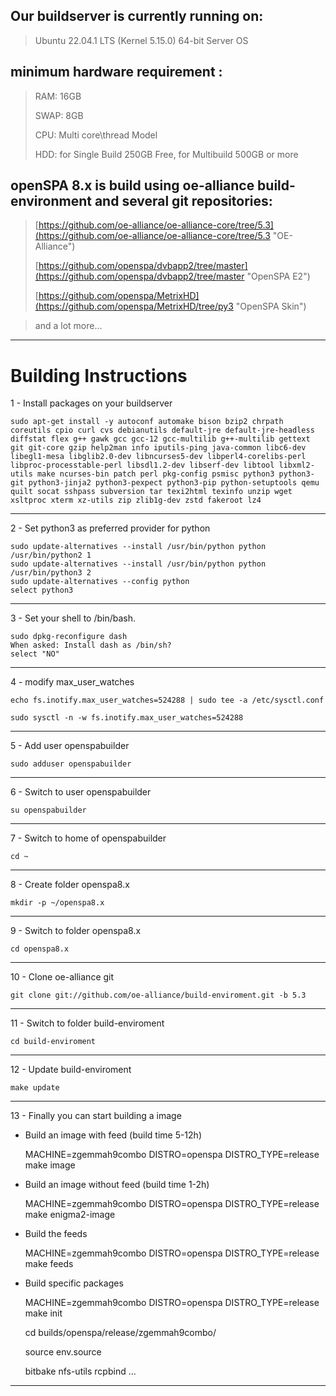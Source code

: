 ## Our buildserver is currently running on: ##

> Ubuntu 22.04.1 LTS (Kernel 5.15.0) 64-bit Server OS

## minimum hardware requirement : ##

> RAM:  16GB
> 
> SWAP: 8GB
> 
> CPU:  Multi core\thread Model
> 
> HDD:  for Single Build 250GB Free, for Multibuild 500GB or more

## openSPA 8.x is build using oe-alliance build-environment and several git repositories: ##

> [https://github.com/oe-alliance/oe-alliance-core/tree/5.3](https://github.com/oe-alliance/oe-alliance-core/tree/5.3 "OE-Alliance")
> 
> [https://github.com/openspa/dvbapp2/tree/master](https://github.com/openspa/dvbapp2/tree/master "OpenSPA E2")
> 
> [https://github.com/openspa/MetrixHD](https://github.com/openspa/MetrixHD/tree/py3 "OpenSPA Skin")

> and a lot more...


----------

# Building Instructions #

1 - Install packages on your buildserver

    sudo apt-get install -y autoconf automake bison bzip2 chrpath coreutils cpio curl cvs debianutils default-jre default-jre-headless diffstat flex g++ gawk gcc gcc-12 gcc-multilib g++-multilib gettext git git-core gzip help2man info iputils-ping java-common libc6-dev libegl1-mesa libglib2.0-dev libncurses5-dev libperl4-corelibs-perl libproc-processtable-perl libsdl1.2-dev libserf-dev libtool libxml2-utils make ncurses-bin patch perl pkg-config psmisc python3 python3-git python3-jinja2 python3-pexpect python3-pip python-setuptools qemu quilt socat sshpass subversion tar texi2html texinfo unzip wget xsltproc xterm xz-utils zip zlib1g-dev zstd fakeroot lz4
    
----------
2 - Set python3 as preferred provider for python

    sudo update-alternatives --install /usr/bin/python python /usr/bin/python2 1
    sudo update-alternatives --install /usr/bin/python python /usr/bin/python3 2
    sudo update-alternatives --config python
    select python3
    
----------    
3 - Set your shell to /bin/bash.

    sudo dpkg-reconfigure dash
    When asked: Install dash as /bin/sh?
    select "NO"

----------
4 - modify max_user_watches

    echo fs.inotify.max_user_watches=524288 | sudo tee -a /etc/sysctl.conf

    sudo sysctl -n -w fs.inotify.max_user_watches=524288

----------
5 - Add user openspabuilder

    sudo adduser openspabuilder

----------
6 - Switch to user openspabuilder

    su openspabuilder

----------
7 - Switch to home of openspabuilder

    cd ~

----------
8 - Create folder openspa8.x

    mkdir -p ~/openspa8.x

----------
9 - Switch to folder openspa8.x

    cd openspa8.x

----------
10 - Clone oe-alliance git

    git clone git://github.com/oe-alliance/build-enviroment.git -b 5.3

----------
11 - Switch to folder build-enviroment

    cd build-enviroment

----------
12 - Update build-enviroment

    make update

----------
13 - Finally you can start building a image

* Build an image with feed (build time 5-12h)

    MACHINE=zgemmah9combo DISTRO=openspa DISTRO_TYPE=release make image

* Build an image without feed (build time 1-2h)

    MACHINE=zgemmah9combo DISTRO=openspa DISTRO_TYPE=release make enigma2-image

* Build the feeds

    MACHINE=zgemmah9combo DISTRO=openspa DISTRO_TYPE=release make feeds

* Build specific packages

    MACHINE=zgemmah9combo DISTRO=openspa DISTRO_TYPE=release make init

    cd builds/openspa/release/zgemmah9combo/

    source env.source

    bitbake nfs-utils rcpbind ...

----------
